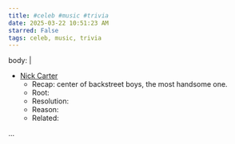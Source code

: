 ```yaml
---
title: #celeb #music #trivia
date: 2025-03-22 10:51:23 AM
starred: False
tags: celeb, music, trivia
---
```


body: |    
  - [Nick Carter](https://wikipedia.org/wiki/Nick_Carter)
    - Recap: center of backstreet boys, the most handsome one.
    - Root:
    - Resolution:
    - Reason:
    - Related:


...
